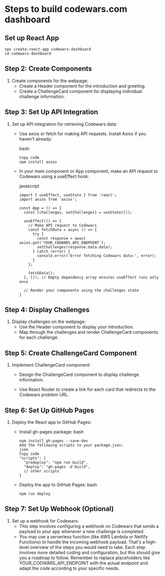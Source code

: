 # Steps to build codewars.com dashboard #
## Set up React App

```
npx create-react-app codewars-dashboard
cd codewars-dashboard
```

## Step 2: Create Components
1. Create components for the webpage:
    - Create a Header component for the introduction and greeting.
    - Create a ChallengeCard component for displaying individual challenge information.

## Step 3: Set Up API Integration
1. Set up API integration for retrieving Codewars data:
    - Use axios or fetch for making API requests. Install Axios if you haven't already:

      bash
      ```
      Copy code
      npm install axios
      ```

   - In your main component or App component, make an API request to Codewars using a useEffect hook.

      javascript
      ```
      import { useEffect, useState } from 'react';
      import axios from 'axios';

      const App = () => {
        const [challenges, setChallenges] = useState([]);

        useEffect(() => {
          // Make API request to Codewars
          const fetchData = async () => {
            try {
              const response = await axios.get('YOUR_CODWARS_API_ENDPOINT');
              setChallenges(response.data.data);
            } catch (error) {
              console.error('Error fetching Codewars data:', error);
            }
          };

          fetchData();
        }, []); // Empty dependency array ensures useEffect runs only once

        // Render your components using the challenges state
      }
      ```

## Step 4: Display Challenges
1. Display challenges on the webpage:
    - Use the Header component to display your introduction.
    - Map through the challenges and render ChallengeCard components for each challenge.

## Step 5: Create ChallengeCard Component
1. Implement ChallengeCard component:
    - Design the ChallengeCard component to display challenge information.
    
    - Use React Router to create a link for each card that redirects to the Codewars problem URL.

## Step 6: Set Up GitHub Pages
1. Deploy the React app to GitHub Pages:
    - Install gh-pages package:
      bash
      ```
      npm install gh-pages --save-dev
      Add the following scripts to your package.json:
      json
      Copy code
      "scripts": {
        "predeploy": "npm run build",
        "deploy": "gh-pages -d build",
        // other scripts
      }
      ```

    - Deploy the app to GitHub Pages:
      bash
      ```
      npm run deploy
      ```

## Step 7: Set Up Webhook (Optional)
1. Set up a webhook for Codewars:
    - This step involves configuring a webhook on Codewars that sends a payload to your app whenever a new challenge is completed.
    - You may use a serverless function (like AWS Lambda or Netlify Functions) to handle the incoming webhook payload.
That's a high-level overview of the steps you would need to take. Each step involves more detailed coding and configuration, but this should give you a roadmap to follow. Remember to replace placeholders like YOUR_CODWARS_API_ENDPOINT with the actual endpoint and adapt the code according to your specific needs.

